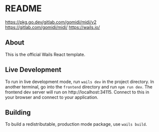 # README

https://pkg.go.dev/gitlab.com/gomidi/midi/v2
https://gitlab.com/gomidi/midi/
https://wails.io/

## About

This is the official Wails React template.

## Live Development

To run in live development mode, run `wails dev` in the project directory. In another terminal, go into the `frontend`
directory and run `npm run dev`. The frontend dev server will run on http://localhost:34115. Connect to this in your
browser and connect to your application.

## Building

To build a redistributable, production mode package, use `wails build`.
